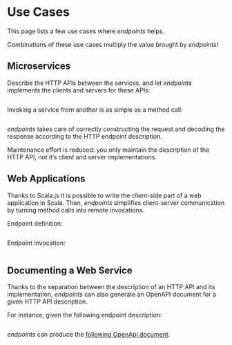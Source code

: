 # Use Cases

This page lists a few use cases where *endpoints* helps.

Combinations of these use cases multiply the value brought by *endpoints*!

## Microservices

Describe the HTTP APIs between the services, and let *endpoints* implements
the clients and servers for these APIs:

~~~ scala src=../../../examples/cqrs/commands-endpoints/src/main/scala/cqrs/commands/CommandsEndpoints.scala#microservice-endpoint-description
~~~

Invoking a service from another is as simple as a method call:

~~~ scala src=../../../examples/cqrs/public-server/src/main/scala/cqrs/publicserver/PublicServer.scala#microservice-endpoint-invocation
~~~

*endpoints* takes care of correctly constructing the request and
decoding the response according to the HTTP endpoint description.

Maintenance effort is reduced: you only maintain the description of
the HTTP API, not it’s client and server implementations.

## Web Applications

Thanks to Scala.js it is possible to write the client-side part of a
web application in Scala. Then, *endpoints* simplifies client-server
communication by turning method calls into remote invocations.

Endpoint definition:

~~~ scala src=../../../examples/cqrs/public-endpoints/src/main/scala/cqrs/publicserver/PublicEndpoints.scala#webapps-endpoint
~~~

Endpoint invocation:

~~~ scala src=../../../examples/cqrs/web-client/src/main/scala/cqrs/webclient/Main.scala#webapps-invocation
~~~

## Documenting a Web Service

Thanks to the separation between the description of an HTTP API and
its implementation, *endpoints* can also generate an OpenAPI document
for a given HTTP API description.

For instance, given the following endpoint description:

~~~ scala src=../../../examples/documented/src/main/scala/counter/Counter.scala#documented-endpoints
~~~

*endpoints* can produce the
[following OpenApi document](https://documented-counter.herokuapp.com/documentation.json).
